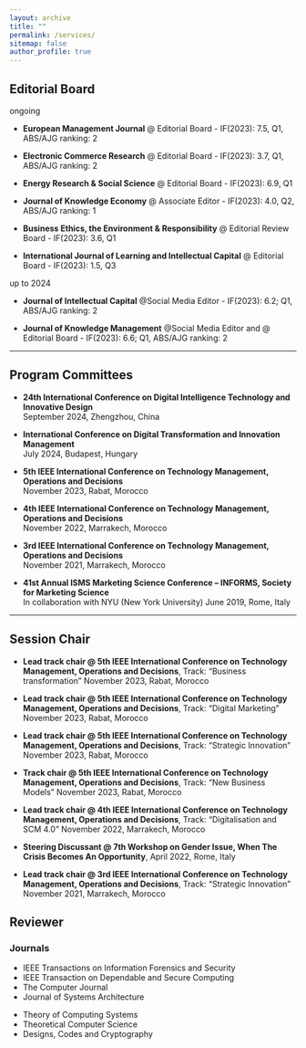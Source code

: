 ```yaml
---
layout: archive
title: ""
permalink: /services/
sitemap: false
author_profile: true
---
```


## Editorial Board ##
ongoing

- **European Management Journal** @ Editorial Board - IF(2023): 7.5, Q1, ABS/AJG ranking: 2

- **Electronic Commerce Research** @ Editorial Board - IF(2023): 3.7, Q1, ABS/AJG ranking: 2

- **Energy Research & Social Science** @ Editorial Board - IF(2023): 6.9, Q1

- **Journal of Knowledge Economy** @ Associate Editor - IF(2023): 4.0, Q2, ABS/AJG ranking: 1

- **Business Ethics, the Environment & Responsibility** @ Editorial Review Board - IF(2023): 3.6, Q1

- **International Journal of Learning and Intellectual Capital** @ Editorial Board - IF(2023): 1.5, Q3

up to 2024
- **Journal of Intellectual Capital** @Social Media Editor - IF(2023): 6.2; Q1, ABS/AJG ranking: 2

- **Journal of Knowledge Management** @Social Media Editor and @ Editorial Board - IF(2023): 6.6; Q1, ABS/AJG ranking: 2

---

## Program Committees ##

- **24th International Conference on Digital Intelligence Technology and Innovative Design**\
September 2024, Zhengzhou, China

- **International Conference on Digital Transformation and Innovation Management**\
July 2024, Budapest, Hungary

- **5th IEEE International Conference on Technology Management, Operations and Decisions**\
November 2023, Rabat, Morocco

- **4th IEEE International Conference on Technology Management, Operations and Decisions**\
November 2022, Marrakech, Morocco

- **3rd IEEE International Conference on Technology Management, Operations and Decisions**\
November 2021, Marrakech, Morocco

- **41st Annual ISMS Marketing Science Conference – INFORMS, Society for Marketing Science**\
In collaboration with NYU (New York University)
June 2019, Rome, Italy

---

## Session Chair ##

- **Lead track chair @ 5th IEEE International Conference on Technology Management, Operations and Decisions**, 
Track: “Business transformation”
November 2023, Rabat, Morocco

- **Lead track chair @ 5th IEEE International Conference on Technology Management, Operations and Decisions**, 
Track: “Digital Marketing”
November 2023, Rabat, Morocco

- **Lead track chair @ 5th IEEE International Conference on Technology Management, Operations and Decisions**, 
Track: “Strategic Innovation”
November 2023, Rabat, Morocco

- **Track chair @ 5th IEEE International Conference on Technology Management, Operations and Decisions**, 
Track: “New Business Models”
November 2023, Rabat, Morocco

- **Lead track chair @ 4th IEEE International Conference on Technology Management, Operations and Decisions**, 
Track: “Digitalisation and SCM 4.0”
November 2022, Marrakech, Morocco

- **Steering Discussant @ 7th Workshop on Gender Issue, When The Crisis Becomes An Opportunity**, 
April 2022, Rome, Italy

- **Lead track chair @ 3rd IEEE International Conference on Technology Management, Operations and Decisions**, 
Track: “Strategic Innovation”
November 2021, Marrakech, Morocco


## Reviewer ##

### Journals ####

- IEEE Transactions on Information Forensics and Security
- IEEE Transaction on Dependable and Secure Computing 
- The Computer Journal 
- Journal of Systems Architecture
<!-- - IET Information Security -->
- Theory of Computing Systems
- Theoretical Computer Science 
- Designs, Codes and Cryptography